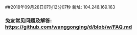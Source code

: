 ##2018年09月28日07时12分07秒 新址: 104.248.169.163
### 兔友常见问题及解答: https://github.com/wanggonging/d/blob/w/FAQ.md
